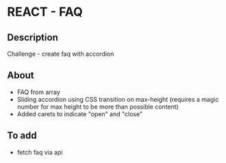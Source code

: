 # REACT - FAQ

## Description

Challenge - create faq with accordion

## About

- FAQ from array
- Sliding accordion using CSS transition on max-height (requires a magic number for max height to be more than possible content)
- Added carets to indicate "open" and "close"

## To add

- fetch faq via api
